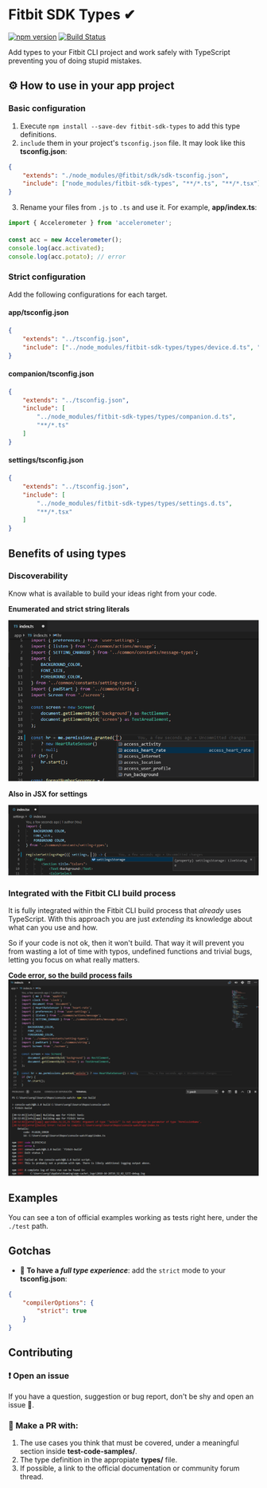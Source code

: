# Fitbit SDK Types ✔

[![npm version](https://badge.fury.io/js/fitbit-sdk-types.svg)](https://badge.fury.io/js/fitbit-sdk-types)
[![Build Status](https://travis-ci.com/SergioMorchon/fitbit-sdk-types.svg?branch=master)](https://travis-ci.com/SergioMorchon/fitbit-sdk-types)

Add types to your Fitbit CLI project and work safely with TypeScript preventing you of doing stupid mistakes.

## ⚙ How to use in your app project

### Basic configuration

1. Execute `npm install --save-dev fitbit-sdk-types` to add this type definitions.
2. `include` them in your project's `tsconfig.json` file. It may look like this **tsconfig.json**:

```json
{
	"extends": "./node_modules/@fitbit/sdk/sdk-tsconfig.json",
	"include": ["node_modules/fitbit-sdk-types", "**/*.ts", "**/*.tsx"]
}
```

3. Rename your files from `.js` to `.ts` and use it. For example, **app/index.ts**:

```typescript
import { Accelerometer } from 'accelerometer';

const acc = new Accelerometer();
console.log(acc.activated);
console.log(acc.potato); // error
```

### Strict configuration

Add the following configurations for each target.

#### app/tsconfig.json

```json
{
	"extends": "../tsconfig.json",
	"include": ["../node_modules/fitbit-sdk-types/types/device.d.ts", "**/*.ts"]
}
```

#### companion/tsconfig.json

```json
{
	"extends": "../tsconfig.json",
	"include": [
		"../node_modules/fitbit-sdk-types/types/companion.d.ts",
		"**/*.ts"
	]
}
```

#### settings/tsconfig.json

```json
{
	"extends": "../tsconfig.json",
	"include": [
		"../node_modules/fitbit-sdk-types/types/settings.d.ts",
		"**/*.tsx"
	]
}
```

## Benefits of using types

### Discoverability

Know what is available to build your ideas right from your code.

**Enumerated and strict string literals**

![Autocomplete permissions](./doc/img/autocomplete-permissions.png)

**Also in JSX for settings**

![Autocomplete in JSX](./doc/img/autocomplete-tsx.png)

### Integrated with the Fitbit CLI build process

It is fully integrated within the Fitbit CLI build process that _already_ uses TypeScript. With this approach you are just _extending_ its knowledge about what can you use and how.

So if your code is not ok, then it won't build. That way it will prevent you from wasting a lot of time with typos, undefined functions and trivial bugs, letting you focus on what really matters.

**Code error, so the build process fails**
![Build integration](./doc/img/build-integration.png)

## Examples

You can see a ton of official examples working as tests right here, under the `./test` path.

## Gotchas

- 🧐 **To have a _full type experience_**: add the `strict` mode to your **tsconfig.json**:

```json
{
	"compilerOptions": {
		"strict": true
	}
}
```

## Contributing

### ❗ Open an issue

If you have a question, suggestion or bug report, don't be shy and open an issue 🎈.

### 💪 Make a PR with:

1. The use cases you think that must be covered, under a meaningful section inside **test-code-samples/**.
1. The type definition in the appropiate **types/** file.
1. If possible, a link to the official documentation or community forum thread.
